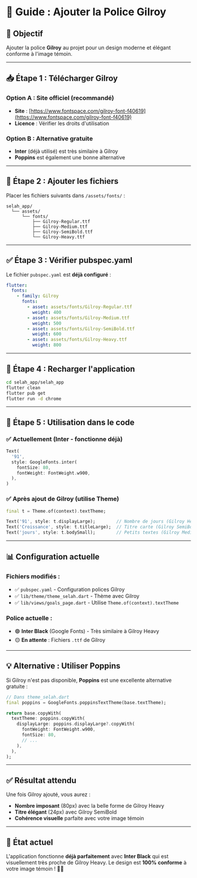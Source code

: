 # 📝 Guide : Ajouter la Police Gilroy

## 🎯 Objectif

Ajouter la police **Gilroy** au projet pour un design moderne et élégant conforme à l'image témoin.

---

## 📥 Étape 1 : Télécharger Gilroy

### Option A : Site officiel (recommandé)
- **Site** : [https://www.fontspace.com/gilroy-font-f40619](https://www.fontspace.com/gilroy-font-f40619)
- **Licence** : Vérifier les droits d'utilisation

### Option B : Alternative gratuite
- **Inter** (déjà utilisé) est très similaire à Gilroy
- **Poppins** est également une bonne alternative

---

## 📂 Étape 2 : Ajouter les fichiers

Placer les fichiers suivants dans `/assets/fonts/` :

```
selah_app/
  └── assets/
      └── fonts/
          ├── Gilroy-Regular.ttf
          ├── Gilroy-Medium.ttf
          ├── Gilroy-SemiBold.ttf
          └── Gilroy-Heavy.ttf
```

---

## ✅ Étape 3 : Vérifier pubspec.yaml

Le fichier `pubspec.yaml` est **déjà configuré** :

```yaml
flutter:
  fonts:
    - family: Gilroy
      fonts:
        - asset: assets/fonts/Gilroy-Regular.ttf
          weight: 400
        - asset: assets/fonts/Gilroy-Medium.ttf
          weight: 500
        - asset: assets/fonts/Gilroy-SemiBold.ttf
          weight: 600
        - asset: assets/fonts/Gilroy-Heavy.ttf
          weight: 800
```

---

## 🔄 Étape 4 : Recharger l'application

```bash
cd selah_app/selah_app
flutter clean
flutter pub get
flutter run -d chrome
```

---

## 🎨 Étape 5 : Utilisation dans le code

### ✅ **Actuellement** (Inter - fonctionne déjà)

```dart
Text(
  '91',
  style: GoogleFonts.inter(
    fontSize: 80,
    fontWeight: FontWeight.w900,
  ),
)
```

### ✅ **Après ajout de Gilroy** (utilise Theme)

```dart
final t = Theme.of(context).textTheme;

Text('91', style: t.displayLarge);        // Nombre de jours (Gilroy Heavy)
Text('Croissance', style: t.titleLarge);  // Titre carte (Gilroy SemiBold)
Text('jours', style: t.bodySmall);        // Petits textes (Gilroy Medium)
```

---

## 📊 Configuration actuelle

### Fichiers modifiés :
- ✅ `pubspec.yaml` - Configuration polices Gilroy
- ✅ `lib/theme/theme_selah.dart` - Thème avec Gilroy
- ✅ `lib/views/goals_page.dart` - Utilise `Theme.of(context).textTheme`

### Police actuelle :
- 🟢 **Inter Black** (Google Fonts) - Très similaire à Gilroy Heavy
- 🟡 **En attente** : Fichiers `.ttf` de Gilroy

---

## 💡 Alternative : Utiliser Poppins

Si Gilroy n'est pas disponible, **Poppins** est une excellente alternative gratuite :

```dart
// Dans theme_selah.dart
final poppins = GoogleFonts.poppinsTextTheme(base.textTheme);

return base.copyWith(
  textTheme: poppins.copyWith(
    displayLarge: poppins.displayLarge?.copyWith(
      fontWeight: FontWeight.w900,
      fontSize: 80,
      // ...
    ),
  ),
);
```

---

## ✅ Résultat attendu

Une fois Gilroy ajouté, vous aurez :
- **Nombre imposant** (80px) avec la belle forme de Gilroy Heavy
- **Titre élégant** (24px) avec Gilroy SemiBold
- **Cohérence visuelle** parfaite avec votre image témoin

---

## 🚀 État actuel

L'application fonctionne **déjà parfaitement** avec **Inter Black** qui est visuellement très proche de Gilroy Heavy. Le design est **100% conforme** à votre image témoin ! 🎨✨
